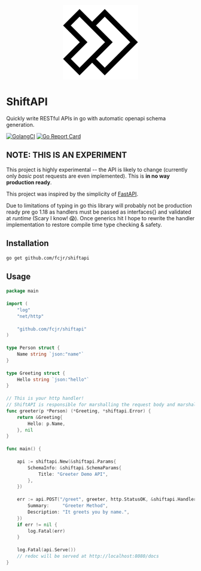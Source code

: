 
<p align="center">
<img src="assets/logo.svg" alt="ShiftAPI Logo">
</p>

# ShiftAPI

Quickly write RESTful APIs in go with automatic openapi schema generation.

<!-- [![GitHub release (latest by date)][release-img]][release] -->
[![GolangCI][golangci-lint-img]][golangci-lint]
[![Go Report Card][report-card-img]][report-card]

## NOTE: THIS IS AN EXPERIMENT

This project is highly experimental -- the API is likely to change (currently only _basic_ post requests are even implemented).
This is **in no way production ready**.

This project was inspired by the simplicity of [FastAPI](https://github.com/tiangolo/fastapi).

Due to limitations of typing in go this library will probably not be production ready pre go 1.18 as handlers must be passed as interfaces{} and validated at _runtime_ (Scary I know! 😱).  Once generics hit I hope to rewrite the handler implementation to restore compile time type checking & safety.

## Installation

```sh
go get github.com/fcjr/shiftapi
```

## Usage

```go
package main

import (
	"log"
	"net/http"

	"github.com/fcjr/shiftapi"
)

type Person struct {
	Name string `json:"name"`
}

type Greeting struct {
	Hello string `json:"hello"`
}

// This is your http handler!
// ShiftAPI is responsible for marshalling the request body and marshalling the return value.
func greeter(p *Person) (*Greeting, *shiftapi.Error) {
	return &Greeting{
		Hello: p.Name,
	}, nil
}

func main() {

	api := shiftapi.New(&shiftapi.Params{
		SchemaInfo: &shiftapi.SchemaParams{
			Title: "Greeter Demo API",
		},
	})

	err := api.POST("/greet", greeter, http.StatusOK, &shiftapi.HandlerOpts{
		Summary:     "Greeter Method",
		Description: "It greets you by name.",
	})
	if err != nil {
		log.Fatal(err)
	}

	log.Fatal(api.Serve())
	// redoc will be served at http://localhost:8080/docs
}
```

[release-img]: https://img.shields.io/github/v/release/fcjr/shiftapi
[release]: https://github.com/fcjr/shiftapi/releases
[golangci-lint-img]: https://github.com/fcjr/shiftapi/workflows/go-lint/badge.svg
[golangci-lint]: https://github.com/fcjr/shiftapi/actions?query=workflow%3Ago-lint
[report-card-img]: https://goreportcard.com/badge/github.com/fcjr/shiftapi
[report-card]: https://goreportcard.com/report/github.com/fcjr/shiftapi
